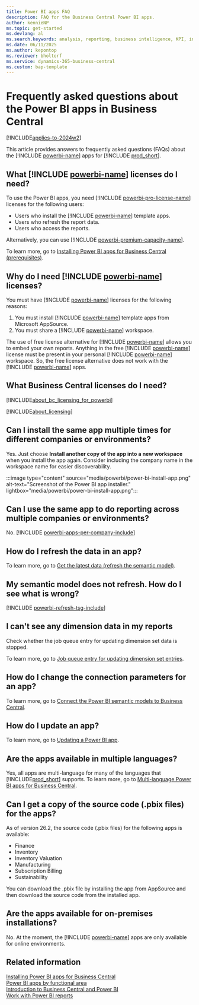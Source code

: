 ```yaml
---
title: Power BI apps FAQ
description: FAQ for the Business Central Power BI apps.
author: kennieNP
ms.topic: get-started
ms.devlang: al
ms.search.keywords: analysis, reporting, business intelligence, KPI, installation, administration
ms.date: 06/11/2025
ms.author: kepontop
ms.reviewer: bholtorf
ms.service: dynamics-365-business-central
ms.custom: bap-template
---
```


# Frequently asked questions about the Power BI apps in Business Central

[!INCLUDE[applies-to-2024w2](includes/applies-to-2024w2.md)]

This article provides answers to frequently asked questions (FAQs) about the [!INCLUDE [powerbi-name](includes/powerbi-name.md)] apps for [!INCLUDE [prod_short](includes/prod_short.md)].

## What [!INCLUDE [powerbi-name](includes/powerbi-name.md)] licenses do I need?

To use the Power BI apps, you need [!INCLUDE [powerbi-pro-license-name](includes/powerbi-pro-license-name.md)] licenses for the following users:

- Users who install the [!INCLUDE [powerbi-name](includes/powerbi-name.md)] template apps.
- Users who refresh the report data.
- Users who access the reports.

Alternatively, you can use [!INCLUDE [powerbi-premium-capacity-name](includes/powerbi-premium-capacity-name.md)].

To learn more, go to [Installing Power BI apps for Business Central (prerequisites)](across-powerbi-install-business-central-apps.md#prerequisites).

## Why do I need [!INCLUDE [powerbi-name](includes/powerbi-name.md)] licenses?

You must have [!INCLUDE [powerbi-name](includes/powerbi-name.md)] licenses for the following reasons:

1. You must install [!INCLUDE [powerbi-name](includes/powerbi-name.md)] template apps from Microsoft AppSource.
2. You must share a [!INCLUDE [powerbi-name](includes/powerbi-name.md)] workspace.

The use of free license alternative for [!INCLUDE [powerbi-name](includes/powerbi-name.md)] allows you to embed your own reports. Anything in the free [!INCLUDE [powerbi-name](includes/powerbi-name.md)] license must be present in your personal [!INCLUDE [powerbi-name](includes/powerbi-name.md)] workspace. So, the free license alternative does not work with the [!INCLUDE [powerbi-name](includes/powerbi-name.md)] apps.

## What Business Central licenses do I need?

[!INCLUDE[about_bc_licensing_for_powerbi](includes/about_bc_licensing_for_powerbi.md)]

[!INCLUDE[about_licensing](includes/about_licensing.md)]

## Can I install the same app multiple times for different companies or environments?

Yes. Just choose **Install another copy of the app into a new workspace** when you install the app again. Consider including the company name in the workspace name for easier discoverability.

:::image type="content" source="media/powerbi/power-bi-install-app.png" alt-text="Screenshot of the Power BI app installer." lightbox="media/powerbi/power-bi-install-app.png":::

## Can I use the same app to do reporting across multiple companies or environments?

No. [!INCLUDE [powerbi-apps-per-company-include](includes/powerbi-apps-per-company-include.md)]

## How do I refresh the data in an app?

To learn more, go to [Get the latest data (refresh the semantic model)](./across-powerbi-install-business-central-apps.md#get-the-latest-data-refresh-the-semantic-model).

## My semantic model does not refresh. How do I see what is wrong?

[!INCLUDE [powerbi-refresh-tsg-include](includes/powerbi-refresh-tsg-include.md)]

## I can't see any dimension data in my reports

Check whether the job queue entry for updating dimension set data is stopped.

To learn more, go to [Job queue entry for updating dimension set entries](across-powerbi-install-business-central-apps.md#job-queue-entry-for-updating-dimension-set-entries).

## How do I change the connection parameters for an app?

To learn more, go to [Connect the Power BI semantic models to Business Central](across-powerbi-install-business-central-apps.md#connect-the-power-bi-semantic-models-to-business-central).

## How do I update an app?

To learn more, go to [Updating a Power BI app](across-powerbi-install-business-central-apps.md#updating-a-power-bi-app).

## Are the apps available in multiple languages?

Yes, all apps are multi-language for many of the languages that [!INCLUDE[prod_short](includes/prod_short.md)] supports. To learn more, go to [Multi-language Power BI apps for Business Central](across-powerbi-business-central-apps-multi-language.md).

## Can I get a copy of the source code (.pbix files) for the apps?

As of version 26.2, the source code (.pbix files) for the following apps is available:

- Finance
- Inventory
- Inventory Valuation
- Manufacturing
- Subscription Billing
- Sustainability

You can download the .pbix file by installing the app from AppSource and then download the source code from the installed app.

## Are the apps available for on-premises installations?

No. At the moment, the [!INCLUDE [powerbi-name](includes/powerbi-name.md)] apps are only available for online environments.

## Related information

[Installing Power BI apps for Business Central](across-powerbi-install-business-central-apps.md)  
[Power BI apps by functional area](across-powerbi-apps-by-functional-area.md)  
[Introduction to Business Central and Power BI](admin-powerbi.md)  
[Work with Power BI reports](across-working-with-powerbi.md)  
